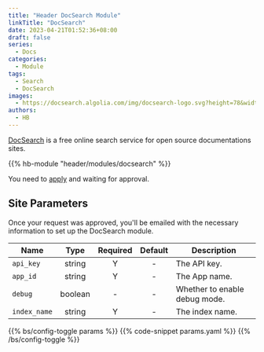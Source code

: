```yaml
---
title: "Header DocSearch Module"
linkTitle: "DocSearch"
date: 2023-04-21T01:52:36+08:00
draft: false
series:
  - Docs
categories:
  - Module
tags:
  - Search
  - DocSearch
images:
  - https://docsearch.algolia.com/img/docsearch-logo.svg?height=78&width=476
authors:
  - HB
---
```


[DocSearch](https://docsearch.algolia.com/) is a free online search service for open source documentations sites.

<!--more-->

{{% hb-module "header/modules/docsearch" %}}

You need to [apply](https://docsearch.algolia.com/apply/) and waiting for approval.

## Site Parameters

Once your request was approved, you'll be emailed with the necessary information to set up the DocSearch module.

| Name         |  Type   | Required | Default | Description                   |
| ------------ | :-----: | :------: | :-----: | ----------------------------- |
| `api_key`    | string  |    Y     |    -    | The API key.                  |
| `app_id`     | string  |    Y     |    -    | The App name.                 |
| `debug`      | boolean |    -     |    -    | Whether to enable debug mode. |
| `index_name` | string  |    Y     |    -    | The index name.               |

{{% bs/config-toggle params %}}
{{% code-snippet params.yaml %}}
{{% /bs/config-toggle %}}

